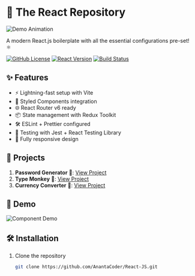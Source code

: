 # 🚀 The React Repository

![Demo Animation](https://media.tenor.com/86pJP5NZEoMAAAAC/hulk-angry.gif) <!-- Replace with your actual GIF link -->

A modern React.js boilerplate with all the essential configurations pre-set! ⚛️

[![GitHub License](https://img.shields.io/badge/license-MIT-blue.svg)](https://github.com/yourusername/your-repo/blob/main/LICENSE)
[![React Version](https://img.shields.io/badge/react-18.2.0-blue.svg)](https://reactjs.org/)
[![Build Status](https://img.shields.io/travis/com/anantacoder/React-JS/main.svg)](https://travis-ci.com/anantacoder/React-JS)

<!-- ![Project Screenshot](./screenshot.png)  -->

## ✨ Features

- ⚡️ Lightning-fast setup with Vite
- 🎨 Styled Components integration
- 🌐 React Router v6 ready
- 📦 State management with Redux Toolkit
- 🛠 ESLint + Prettier configured
- 🧪 Testing with Jest + React Testing Library
- 📱 Fully responsive design

## 🚀 Projects

 1. **Password Generator** 🔗: [View Project](https://password-generator-tau-sand.vercel.app/)
 2. **Type Monkey** 🔗: [View Project](https://typemonkey-jade.vercel.app/)
 2. **Currency Converter** 🔗: [View Project](https://currencyconverter-pink.vercel.app/)

## 🎥 Demo

![Component Demo](https://media3.giphy.com/media/v1.Y2lkPTc5MGI3NjExc3AxemxxeHNpbzh5em93bTV3YWsxMTJpcm8wcjc5bnltbTV6NzZiYiZlcD12MV9pbnRlcm5hbF9naWZfYnlfaWQmY3Q9Zw/CTX0ivSQbI78A/giphy.gif) 

## 🛠 Installation

1. Clone the repository
   ```bash
   git clone https://github.com/AnantaCoder/React-JS.git
